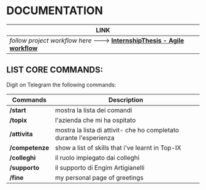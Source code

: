 # DOCUMENTATION
| LINK |
| --------------------------------- |
| *follow project workflow here* ---> **[InternshipThesis - Agile workflow](https://trello.com/b/1fC19Tnw)** |

## LIST CORE COMMANDS:

Digit on Telegram the following commands:

| Commands | Description |
|----------|-------------|
| **/start** | mostra la lista dei comandi |
| **/topix**| l'azienda che mi ha ospitato|
| **/attivita** | mostra la lista di attivit- che ho completato durante l'esperienza |
| **/competenze** | show a list of skills that i've learnt in Top-IX |
| **/colleghi** | il ruolo impiegato dai colleghi |
| **/supporto** | il supporto di Engim Artigianelli |
| **/fine** | my personal page of greetings |

